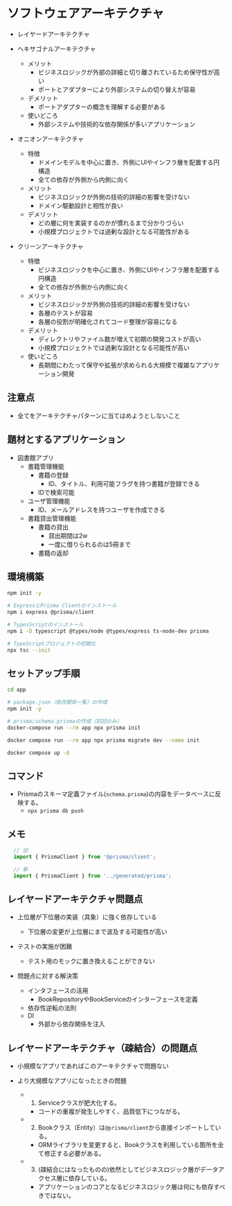 # ソフトウェアアーキテクチャ

- レイヤードアーキテクチャ

- ヘキサゴナルアーキテクチャ
  - メリット
    - ビジネスロジックが外部の詳細と切り離されているため保守性が高い
    - ポートとアダプターにより外部システムの切り替えが容易
  - デメリット
    - ポートアダプターの概念を理解する必要がある
  - 使いどころ
    - 外部システムや技術的な依存関係が多いアプリケーション

- オニオンアーキテクチャ
  - 特徴
    - ドメインモデルを中心に置き、外側にUIやインフラ層を配置する円構造
    - 全ての依存が外側から内側に向く
  - メリット
    - ビジネスロジックが外側の技術的詳細の影響を受けない
    - ドメイン駆動設計と相性が良い
  - デメリット
    - どの層に何を実装するのかが慣れるまで分かりづらい
    - 小規模プロジェクトでは過剰な設計となる可能性がある

- クリーンアーキテクチャ
  - 特徴
    - ビジネスロジックを中心に置き、外側にUIやインフラ層を配置する円構造
    - 全ての依存が外側から内側に向く
  - メリット
    - ビジネスロジックが外側の技術的詳細の影響を受けない
    - 各層のテストが容易
    - 各層の役割が明確化されてコード整理が容易になる
  - デメリット
    - ディレクトリやファイル数が増えて初期の開発コストが高い
    - 小規模プロジェクトでは過剰な設計となる可能性が高い
  - 使いどころ
    - 長期間にわたって保守や拡張が求められる大規模で複雑なアプリケーション開発

## 注意点

- 全てをアーキテクチャパターンに当てはめようとしないこと


## 題材とするアプリケーション

- 図書館アプリ
  - 書籍管理機能
    - 書籍の登録
      - ID、タイトル、利用可能フラグを持つ書籍が登録できる
    - IDで検索可能
  - ユーザ管理機能
    - ID、メールアドレスを持つユーザを作成できる
  - 書籍貸出管理機能
    - 書籍の貸出
      - 貸出期間は2w
      - 一度に借りられるのは5冊まで
    - 書籍の返却

## 環境構築

``` bash
npm init -y

# ExpressとPrisma Clientのインストール
npm i express @prisma/client

# TypesScriptのインストール
npm i -D typescript @types/node @types/express ts-node-dev prisma

# TypeScriptプロジェクトの初期化
npx tsc --init

```

## セットアップ手順

``` bash
cd app

# package.json（依存関係一覧）の作成
npm init -y

# prisma/schema.prismaの作成（初回のみ）
docker-compose run --rm app npx prisma init

docker compose run --rm app npx prisma migrate dev --name init

docker compose up -d
```

## コマンド

- Prismaのスキーマ定義ファイル(`schema.prisma`)の内容をデータベースに反映する。
  - `npx prisma db push`

## メモ

``` typescript
  // 旧
  import { PrismaClient } from '@prisma/client';

  // 新
  import { PrismaClient } from '../generated/prisma';
```

## レイヤードアーキテクチャ問題点

- 上位層が下位層の実装（具象）に強く依存している
  - 下位層の変更が上位層にまで波及する可能性が高い
- テストの実施が困難
  - テスト用のモックに置き換えることができない

- 問題点に対する解決策
  - インタフェースの活用
    - BookRepositoryやBookServiceのインターフェースを定義
  - 依存性逆転の法則
  - DI
    - 外部から依存関係を注入

## レイヤードアーキテクチャ（疎結合）の問題点

- 小規模なアプリであればこのアーキテクチャで問題ない

- より大規模なアプリになったときの問題
  - 1. Serviceクラスが肥大化する。
    - コードの重複が発生しやすく、品質低下につながる。
  - 2. Bookクラス（Entity）は`@prisma/client`から直接インポートしている。
    - ORMライブラリを変更すると、Bookクラスを利用している箇所を全て修正する必要がある。
  - 3. (疎結合にはなったものの)依然としてビジネスロジック層がデータアクセス層に依存している。
    - アプリケーションのコアとなるビジネスロジック層は何にも依存すべきではない。